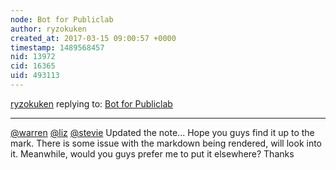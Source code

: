 ```yaml
---
node: Bot for Publiclab
author: ryzokuken
created_at: 2017-03-15 09:00:57 +0000
timestamp: 1489568457
nid: 13972
cid: 16365
uid: 493113
---
```




[ryzokuken](../profile/ryzokuken) replying to: [Bot for Publiclab](../notes/ryzokuken/02-28-2017/bot-for-publiclab)

----
[@warren](/profile/warren) [@liz](/profile/liz) [@stevie](/profile/stevie) Updated the note... Hope you guys find it up to the mark. There is some issue with the markdown being rendered, will look into it. Meanwhile, would you guys prefer me to put it elsewhere?
Thanks